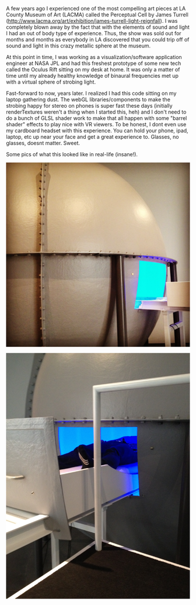 A few years ago I experienced one of the most compelling art pieces at LA County Museum of Art (LACMA) called the Perceptual Cell by James Turrell (http://www.lacma.org/art/exhibition/james-turrell-light-reignfall).
I was completely blown away by the fact that with the elements of sound and light I had an out of body type of experience. Thus, the show was sold out for months and months as everybody in LA discovered that you could trip off of sound and light in this crazy metallic sphere at the museum. 

At this point in time, I was working as a visualization/software application engineer at NASA JPL and had this freshest prototype of some new tech called the Oculus Rift sitting on my desk at home. It was only a matter of time until my already healthy knowledge of binaural frequencies met up with a virtual sphere of strobing light.

Fast-forward to now, years later. I realized I had this code sitting on my laptop gathering dust. The webGL libraries/components to make the strobing happy for stereo on phones is super fast these days (initially renderTextures weren't a thing when I started this, heh) and I don't need to do a bunch of GLSL shader work to make that all happen with some "barrel shader" effects to play nice with VR viewers. 
To be honest, I dont even use my cardboard headset with this experience. You can hold your phone, ipad, laptop, etc up near your face and get a great experience to. Glasses, no glasses, doesnt matter. Sweet.

Some pics of what this looked like in real-life (insane!).

![Perceptual Cell at LACMA](/img/pc1.jpg)

![Perceptual Cell at LACMA](/img/pc2.jpg)